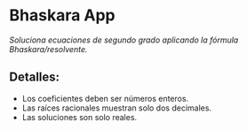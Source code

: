 # Bhaskara App

_Soluciona ecuaciones de segundo grado aplicando la fórmula Bhaskara/resolvente._

## Detalles:

* Los coeficientes deben ser números enteros.
* Las raíces racionales muestran solo dos decimales.
* Las soluciones son solo reales.
